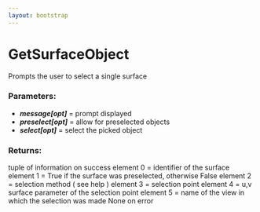 ```yaml
---
layout: bootstrap
---
```


# GetSurfaceObject

Prompts the user to select a single surface
          

### Parameters:

- ***message[opt]*** = prompt displayed
- ***preselect[opt]*** = allow for preselected objects
- ***select[opt]*** = select the picked object
        

### Returns:


tuple of information on success
  element 0 = identifier of the surface
  element 1 = True if the surface was preselected, otherwise False
  element 2 = selection method ( see help )
  element 3 = selection point
  element 4 = u,v surface parameter of the selection point
  element 5 = name of the view in which the selection was made
None on error
        


